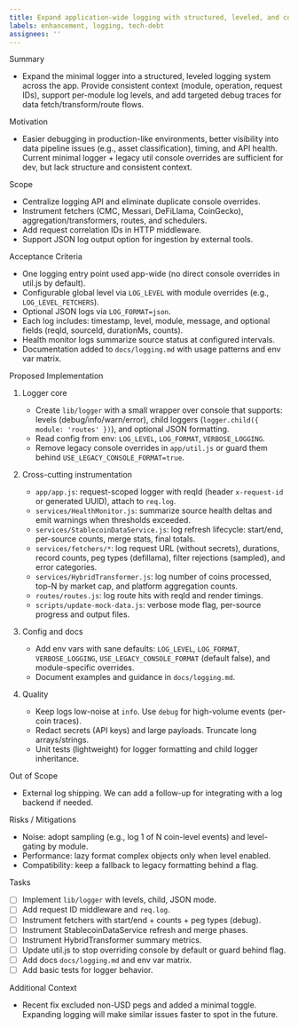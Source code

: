 ```yaml
---
title: Expand application-wide logging with structured, leveled, and contextual logs
labels: enhancement, logging, tech-debt
assignees: ''
---
```


Summary
- Expand the minimal logger into a structured, leveled logging system across the app. Provide consistent context (module, operation, request IDs), support per-module log levels, and add targeted debug traces for data fetch/transform/route flows.

Motivation
- Easier debugging in production-like environments, better visibility into data pipeline issues (e.g., asset classification), timing, and API health. Current minimal logger + legacy util console overrides are sufficient for dev, but lack structure and consistent context.

Scope
- Centralize logging API and eliminate duplicate console overrides.
- Instrument fetchers (CMC, Messari, DeFiLlama, CoinGecko), aggregation/transformers, routes, and schedulers.
- Add request correlation IDs in HTTP middleware.
- Support JSON log output option for ingestion by external tools.

Acceptance Criteria
- One logging entry point used app-wide (no direct console overrides in util.js by default).
- Configurable global level via `LOG_LEVEL` with module overrides (e.g., `LOG_LEVEL_FETCHERS`).
- Optional JSON logs via `LOG_FORMAT=json`.
- Each log includes: timestamp, level, module, message, and optional fields (reqId, sourceId, durationMs, counts).
- Health monitor logs summarize source status at configured intervals.
- Documentation added to `docs/logging.md` with usage patterns and env var matrix.

Proposed Implementation
1) Logger core
   - Create `lib/logger` with a small wrapper over console that supports: levels (debug/info/warn/error), child loggers (`logger.child({ module: 'routes' })`), and optional JSON formatting.
   - Read config from env: `LOG_LEVEL`, `LOG_FORMAT`, `VERBOSE_LOGGING`.
   - Remove legacy console overrides in `app/util.js` or guard them behind `USE_LEGACY_CONSOLE_FORMAT=true`.

2) Cross-cutting instrumentation
   - `app/app.js`: request-scoped logger with reqId (header `x-request-id` or generated UUID), attach to `req.log`.
   - `services/HealthMonitor.js`: summarize source health deltas and emit warnings when thresholds exceeded.
   - `services/StablecoinDataService.js`: log refresh lifecycle: start/end, per-source counts, merge stats, final totals.
   - `services/fetchers/*`: log request URL (without secrets), durations, record counts, peg types (defillama), filter rejections (sampled), and error categories.
   - `services/HybridTransformer.js`: log number of coins processed, top-N by market cap, and platform aggregation counts.
   - `routes/routes.js`: log route hits with reqId and render timings.
   - `scripts/update-mock-data.js`: verbose mode flag, per-source progress and output files.

3) Config and docs
   - Add env vars with sane defaults: `LOG_LEVEL`, `LOG_FORMAT`, `VERBOSE_LOGGING`, `USE_LEGACY_CONSOLE_FORMAT` (default false), and module-specific overrides.
   - Document examples and guidance in `docs/logging.md`.

4) Quality
   - Keep logs low-noise at `info`. Use `debug` for high-volume events (per-coin traces).
   - Redact secrets (API keys) and large payloads. Truncate long arrays/strings.
   - Unit tests (lightweight) for logger formatting and child logger inheritance.

Out of Scope
- External log shipping. We can add a follow-up for integrating with a log backend if needed.

Risks / Mitigations
- Noise: adopt sampling (e.g., log 1 of N coin-level events) and level-gating by module.
- Performance: lazy format complex objects only when level enabled.
- Compatibility: keep a fallback to legacy formatting behind a flag.

Tasks
- [ ] Implement `lib/logger` with levels, child, JSON mode.
- [ ] Add request ID middleware and `req.log`.
- [ ] Instrument fetchers with start/end + counts + peg types (debug).
- [ ] Instrument StablecoinDataService refresh and merge phases.
- [ ] Instrument HybridTransformer summary metrics.
- [ ] Update util.js to stop overriding console by default or guard behind flag.
- [ ] Add docs `docs/logging.md` and env var matrix.
- [ ] Add basic tests for logger behavior.

Additional Context
- Recent fix excluded non-USD pegs and added a minimal toggle. Expanding logging will make similar issues faster to spot in the future.

